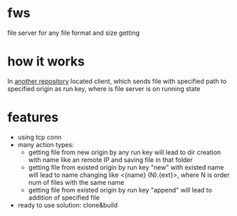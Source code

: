 # fws
file server for any file format and size getting

# how it works
In <a href="https://github.com/liquiddeath13/fcs/">another repository</a> located client, which sends file with specified path to specified origin as run key, where is file server is on running state

# features
- using tcp conn
- many action types:
  - getting file from new origin by any run key will lead to dir creation with name like an remote IP and saving file in that folder
  - getting file from existed origin by run key "new" with existed name will lead to name changing like <{name} (N).{ext}>, where N is order num of files with the same name
  - getting file from existed origin by run key "append" will lead to addition of specified file
- ready to use solution: clone&build
